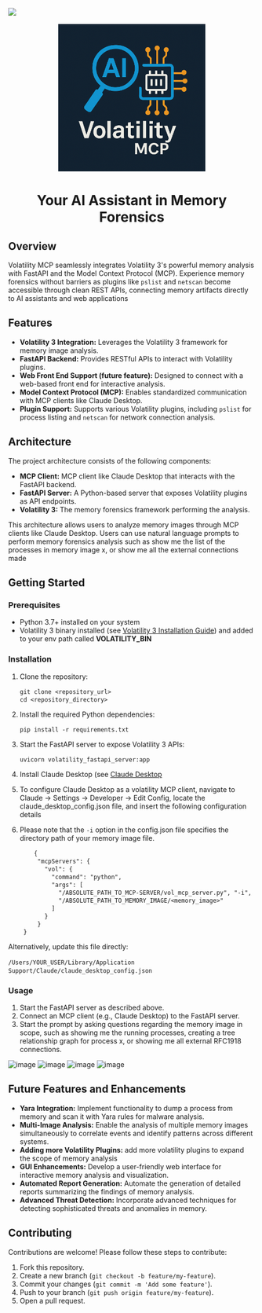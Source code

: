 ![](https://img.shields.io/badge/License-Apache%202.0-blue?style=plastic&logo=adobefonts)
<p align="center">
<img src="assets/logo.png" height="300">
</p>
<h1 align="center">
Your AI Assistant in Memory Forensics
</h1>

## Overview
Volatility MCP seamlessly integrates Volatility 3's powerful memory analysis with FastAPI and the Model Context Protocol (MCP). Experience memory forensics without barriers as plugins like `pslist` and `netscan` become accessible through clean REST APIs, connecting memory artifacts directly to AI assistants and web applications

## Features
* **Volatility 3 Integration:** Leverages the Volatility 3 framework for memory image analysis.
* **FastAPI Backend:** Provides RESTful APIs to interact with Volatility plugins.
* **Web Front End Support (future feature):** Designed to connect with a web-based front end for interactive analysis.
* **Model Context Protocol (MCP):** Enables standardized communication with MCP clients like Claude Desktop.
* **Plugin Support:** Supports various Volatility plugins, including `pslist` for process listing and `netscan` for network connection analysis.


## Architecture

The project architecture consists of the following components:

* **MCP Client:** MCP client like Claude Desktop that interacts with the FastAPI backend.
* **FastAPI Server:** A Python-based server that exposes Volatility plugins as API endpoints.
* **Volatility 3:** The memory forensics framework performing the analysis.

This architecture allows users to analyze memory images through MCP clients like Claude Desktop. Users can use natural language prompts to perform memory forensics analysis such as
show me the list of the processes in memory image x, or show me all the external connections made

## Getting Started

### Prerequisites

* Python 3.7+ installed on your system
* Volatility 3 binary installed (see [Volatility 3 Installation Guide](https://github.com/volatilityfoundation/volatility3?tab=readme-ov-file#installing)) and added to your env path called **VOLATILITY_BIN**

### Installation

1. Clone the repository:

    ```
    git clone <repository_url>
    cd <repository_directory>
    ```

2. Install the required Python dependencies:

    ```
    pip install -r requirements.txt
    ```

3. Start the FastAPI server to expose Volatility 3 APIs:

    ```
    uvicorn volatility_fastapi_server:app 
    ```
4. Install Claude Desktop (see [Claude Desktop](https://claude.ai/download)
5. To configure Claude Desktop as a volatility MCP client, navigate to Claude → Settings → Developer → Edit Config, locate the claude_desktop_config.json file, and insert the following configuration details
6. Please note that the `-i` option in the config.json file specifies the directory path of your memory image file.

   ```
       {
        "mcpServers": {
          "vol": {
            "command": "python",
            "args": [
              "/ABSOLUTE_PATH_TO_MCP-SERVER/vol_mcp_server.py", "-i",     
              "/ABSOLUTE_PATH_TO_MEMORY_IMAGE/<memory_image>"
            ]
          }
        }
    }
   ```
Alternatively, update this file directly:

`/Users/YOUR_USER/Library/Application Support/Claude/claude_desktop_config.json`

### Usage

1. Start the FastAPI server as described above.
2. Connect an MCP client (e.g., Claude Desktop) to the FastAPI server.
3. Start the prompt by asking questions regarding the memory image in scope, such as showing me the running processes, creating a tree relationship graph for process x, or showing me all external RFC1918 connections.

![image](https://github.com/user-attachments/assets/23f6fd4f-76b4-4255-a0a6-534ed3459bb3)
![image](https://github.com/user-attachments/assets/e5cd74ae-72ff-4c5b-8bd8-fbeb13488a70)
![image](https://github.com/user-attachments/assets/779707ef-4910-4503-b6b0-43f6c37075ef)
![image](https://github.com/user-attachments/assets/668e9b91-463a-424f-a3ef-ee2baf44308d)

## Future Features and Enhancements

*   **Yara Integration:** Implement functionality to dump a process from memory and scan it with Yara rules for malware analysis.
*   **Multi-Image Analysis:** Enable the analysis of multiple memory images simultaneously to correlate events and identify patterns across different systems.
*   **Adding more Volatility Plugins:** add more volatility plugins to expand the scope of memory analysis
*   **GUI Enhancements:** Develop a user-friendly web interface for interactive memory analysis and visualization.
*   **Automated Report Generation:** Automate the generation of detailed reports summarizing the findings of memory analysis.
*   **Advanced Threat Detection:** Incorporate advanced techniques for detecting sophisticated threats and anomalies in memory.

## Contributing

Contributions are welcome! Please follow these steps to contribute:

1. Fork this repository.
2. Create a new branch (`git checkout -b feature/my-feature`).
3. Commit your changes (`git commit -m 'Add some feature'`).
4. Push to your branch (`git push origin feature/my-feature`).
5. Open a pull request.


